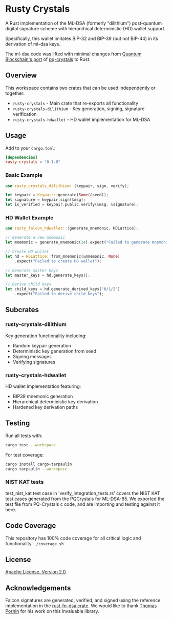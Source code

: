 # Rusty Crystals

A Rust implementation of the ML-DSA (formerly "dilithium") post-quantum digital signature scheme with hierarchical deterministic (HD) wallet support.

Specifically, this wallet imitates BIP-32 and BIP-39 (but not BIP-44) in its derivation of ml-dsa keys.

The ml-dsa code was lifted with minimal changes from [Quantum Blockchain's port](https://github.com/Quantum-Blockchains/dilithium)
of [pq-crystals](https://github.com/pq-crystals/dilithium) to Rust.


## Overview

This workspace contains two crates that can be used independently or together:

- `rusty-crystals` - Main crate that re-exports all functionality
- `rusty-crystals-dilithium` - Key generation, signing, signature verification
- `rusty-crystals-hdwallet` - HD wallet implementation for ML-DSA

## Usage

Add to your `Cargo.toml`:
```toml
[dependencies]
rusty-crystals = "0.1.0"
```

### Basic Example

```rust
use rusty_crystals_dilithium::{keypair, sign, verify};

let keypair = Keypair::generate(Some(&seed));
let signature = keypair.sign(&msg);
let is_verified = keypair.public.verify(&msg, &signature);
```

### HD Wallet Example

```rust
use rusty_falcon_hdwallet::{generate_mnemonic, HDLattice};

// Generate a new mnemonic
let mnemonic = generate_mnemonic(24).expect("Failed to generate mnemonic");

// Create HD wallet
let hd = HDLattice::from_mnemonic(&mnemonic, None)
    .expect("Failed to create HD wallet");

// Generate master keys
let master_keys = hd.generate_keys();

// Derive child keys
let child_keys = hd.generate_derived_keys("0/1/2")
    .expect("Failed to derive child keys");
```

## Subcrates

### rusty-crystals-dilithium
Key generation functionality including:
- Random keypair generation
- Deterministic key generation from seed
- Signing messages
- Verifying signatures

### rusty-crystals-hdwallet
HD wallet implementation featuring:
- BIP39 mnemonic generation
- Hierarchical deterministic key derivation
- Hardened key derivation paths


## Testing

Run all tests with:

```bash
cargo test --workspace
```

For test coverage:

```bash
cargo install cargo-tarpaulin
cargo tarpaulin --workspace
```

### NIST KAT tests

test_nist_kat test case in 'verify_integration_tests.rs' covers the NIST KAT test cases generated from the PQCrystals 
for ML-DSA-65. We exported the test file from PQ-Crystals c code, and are importing and testing against it here. 

## Code Coverage
This repository has 100% code coverage for all critical logic and functionality. 
```./coverage.sh```

## License

[Apache License, Version 2.0](LICENSE).

## Acknowledgements

Falcon signatures are generated, verified, and signed using the reference implementation in the [rust-fn-dsa crate](https://crates.io/crates/rust-fn-dsa). We would like to thank [Thomas Pornin](https://github.com/pornin) for his work on this invaluable library.
